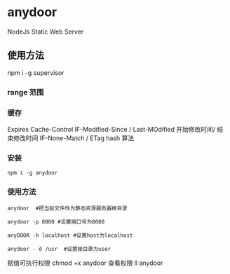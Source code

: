 # anydoor

NodeJs Static Web Server

## 使用方法

npm i -g supervisor

### range 范围

### 缓存

Expires
Cache-Control
IF-Modified-Since / Last-MOdified 开始修改时间/ 结束修改时间
IF-None-Match / ETag hash 算法

### 安装

```
npm i -g anydoor
```

### 使用方法

```
anydoor  #把当前文件作为静态资源服务器根目录

anydoor -p 8000 #设置端口号为8080

anyDOOR -h localhost #设置host为localhost

anydoor - d /usr  #设置根目录为user
```

赋值可执行权限
chmod +x anydoor
查看权限
ll anydoor
